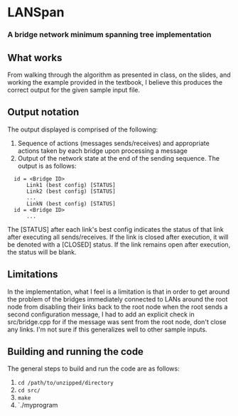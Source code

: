 # LANSpan
### A bridge network minimum spanning tree implementation

## What works
From walking through the algorithm as presented in class, on the slides, and
working the example provided in the textbook, I believe this produces the
correct output for the given sample input file.

## Output notation
The output displayed is comprised of the following:
1. Sequence of actions (messages sends/receives) and appropriate actions taken
by each bridge upon processing a message
2. Output of the network state at the end of the sending sequence. The output
is as follows:
```
  id = <Bridge ID>
      Link1 (best config) [STATUS]
      Link2 (best config) [STATUS]
      ...
      LinkN (best config) [STATUS]
  id = <Bridge ID>
      ...
```
The [STATUS] after each link's best config indicates the status of that link
after executing all sends/receives. If the link is closed after execution, it
will be denoted with a [CLOSED] status. If the link remains open after
execution, the status will be blank.

## Limitations
In the implementation, what I feel is a limitation is that in order to get
around the problem of the bridges immediately connected to LANs around the root
node from disabling their links back to the root node when the root sends a
second configuration message, I had to add an explicit check in
src/bridge.cpp for if the message was sent from the root node, don't close
any links. I'm not sure if this generalizes well to other sample inputs.

## Building and running the code
The general steps to build and run the code are as follows:
1. `cd /path/to/unzipped/directory`
2. `cd src/`
3. `make`
4. `./myprogram <inputfile> <send order separated by spaces>
